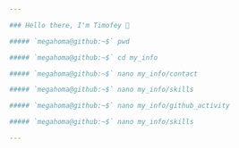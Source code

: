 ```yaml
---

### Hello there, I'm Timofey 👋

##### `megahoma@github:~$` pwd

##### `megahoma@github:~$` cd my_info

##### `megahoma@github:~$` nano my_info/contact

##### `megahoma@github:~$` nano my_info/skills

##### `megahoma@github:~$` nano my_info/github_activity

##### `megahoma@github:~$` nano my_info/skills

---
```

